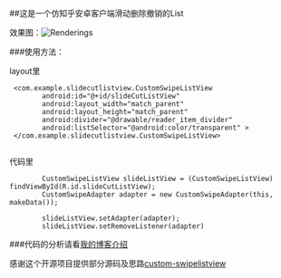 ##这是一个仿知乎安卓客户端滑动删除撤销的List

效果图：![Renderings](http://vdisk-thumb-1.wcdn.cn/frame.1024x768/download.weipan.cn/35119591/fcab3d2fcd1ee297e6d5e459728776784a26cf2e?ssig=MBg9xZfWWy&Expires=1426406259&KID=sae,l30zoo1wmz)

###使用方法：

layout里

```
 <com.example.slidecutlistview.CustomSwipeListView
        android:id="@+id/slideCutListView"
        android:layout_width="match_parent"
        android:layout_height="match_parent"
        android:divider="@drawable/reader_item_divider"
        android:listSelector="@android:color/transparent" >
 </com.example.slidecutlistview.CustomSwipeListView>
 
```

代码里

```
        CustomSwipeListView slideListView = (CustomSwipeListView) findViewById(R.id.slideCutListView);
        CustomSwipeAdapter adapter = new CustomSwipeAdapter(this, makeData());

        slideListView.setAdapter(adapter);
        slideListView.setRemoveListener(adapter)
```
        
###代码的分析请看[我的博客介绍](http://blog.csdn.net/asdzheng/article/details/44278469)

感谢这个开源项目提供部分源码及思路[custom-swipelistview](https://github.com/xyczero/custom-swipelistview)
